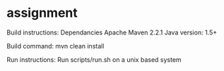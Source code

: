 assignment
==========
Build instructions: 
Dependancies
Apache Maven 2.2.1
Java version: 1.5+

Build command:
mvn clean install

Run instructions:
Run scripts/run.sh on a unix based system
